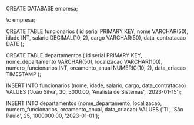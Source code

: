 
CREATE DATABASE empresa;

\c empresa;


CREATE TABLE funcionarios (
    id serial PRIMARY KEY,
    nome VARCHAR(50),
    idade INT,
    salario DECIMAL(10, 2),
    cargo VARCHAR(50),
    data_contratacao DATE
);

CREATE TABLE departamentos (
    id serial PRIMARY KEY,
    nome_departamento VARCHAR(50),
    localizacao VARCHAR(100),
    numero_funcionarios INT,
    orcamento_anual NUMERIC(10, 2),
    data_criacao TIMESTAMP
);

INSERT INTO funcionarios (nome, idade, salario, cargo, data_contratacao) 
VALUES ('João Silva', 30, 5000.00, 'Analista de Sistemas', '2023-01-15');

INSERT INTO departamentos (nome_departamento, localizacao, numero_funcionarios, orcamento_anual, data_criacao)
VALUES ('TI', 'São Paulo', 25, 1000000.00, '2023-01-01');

